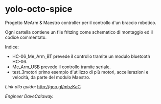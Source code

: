 # yolo-octo-spice

Progetto MeArm & Maestro controller per il controllo d'un braccio robotico.

Ogni cartella contiene un file fritzing come schematico di montaggio ed il codice commentato.

Indice:
- HC-06_Me_Arm_BT prevede il controllo tramite un modulo bluetooth HC-06.
- Me_Arm_USB prevede il controllo tramite seriale.
- test_3motori primo esempio d'utilizzo di più motori, accellerazioni e velocità, da parte del modulo Maestro.

*Link alla guida:* http://goo.gl/mbzKaC
		
*Engineer DaveCalaway.*

